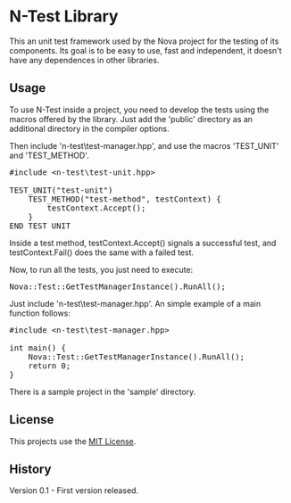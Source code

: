 # N-Test Library

This an unit test framework used by the Nova project for the testing of its components.
Its goal is to be easy to use, fast and independent, it doesn't have any dependences in
other libraries.

## Usage

To use N-Test inside a project, you need to develop the tests using the macros offered by
the library. Just add the 'public' directory as an additional directory in the compiler
options.

Then include 'n-test\test-manager.hpp', and use the macros 'TEST\_UNIT' and 'TEST\_METHOD'.

<pre>
#include &lt;n-test\test-unit.hpp&gt;

TEST_UNIT("test-unit")
	TEST_METHOD("test-method", testContext) {
		testContext.Accept();
	}
END_TEST_UNIT
</pre>

Inside a test method, testContext.Accept() signals a successful test, and testContext.Fail()
does the same with a failed test.

Now, to run all the tests, you just need to execute:

<pre>
Nova::Test::GetTestManagerInstance().RunAll();
</pre>

Just include 'n-test\test-manager.hpp'. An simple example of a main function follows:

<pre>
#include &lt;n-test\test-manager.hpp&gt;

int main() {
	Nova::Test::GetTestManagerInstance().RunAll();
	return 0;
}
</pre>

There is a sample project in the 'sample' directory.

## License

This projects use the [MIT License](LICENSE.md).

## History

Version 0.1 - First version released.